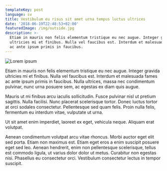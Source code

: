 ```yaml
---
templateKey: post
language: sv
title: Vestibulum eu risus sit amet urna tempus luctus ultrices
date: '2018-06-19T22:48:53+02:00'
featuredImage: /img/outside.jpg
description: >-
  Etiam in mauris non felis elementum tristique eu nec augue. Integer gravida
  ultricies mi et finibus. Nulla vel faucibus est. Interdum et malesuada fames
  ac ante ipsum primis in faucibus.
---
```

![Lorem ipsum](/img/outside.jpg)

Etiam in mauris non felis elementum tristique eu nec augue. Integer gravida ultricies mi et finibus. Nulla vel faucibus est. Interdum et malesuada fames ac ante ipsum primis in faucibus. Nulla ultrices, massa nec condimentum pulvinar, nunc urna posuere sem, ac egestas ex diam quis augue.

Mauris ut mi finibus arcu iaculis sollicitudin. Fusce pulvinar nisl ut pretium sagittis. Nulla facilisi. Nunc placerat scelerisque tortor. Donec luctus tortor at orci sodales consectetur. Pellentesque sed quam felis. Proin nulla felis, fermentum eu interdum vitae, vulputate ut urna.

Ut sit amet enim imperdiet, laoreet ex eget, vehicula neque. Aliquam erat volutpat.

Aenean condimentum volutpat arcu vitae rhoncus. Morbi auctor eget elit sed porta. Etiam non maximus est. Etiam eget eros a enim suscipit posuere eget sed leo. Aenean hendrerit, enim non pellentesque scelerisque, tellus est commodo ligula, ut varius dolor dolor ut metus. Curabitur non egestas nisi. Phasellus eu consectetur orci. Vestibulum consectetur lectus in tempor suscipit.
